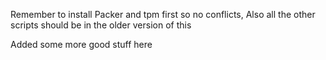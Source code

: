 Remember to install Packer and tpm first so no conflicts, Also all the other scripts should be in the older version of this

Added some more good stuff here
